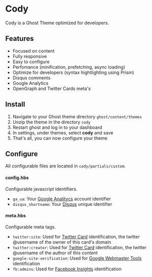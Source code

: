 # Cody

Cody is a Ghost Theme optimized for developers.

## Features

- Focused on content
- Fully responsive
- Easy to configure
- Perfomance (minification, prefetching, async loading)
- Optimize for developers (syntax hightlighting using Prism)
- Disqus comments
- Google Analytics
- OpenGraph and Twitter Cards meta's

## Install

1. Navigate to your Ghost theme directory `ghost/content/themes`
2. Unzip the theme in the directory `cody`
3. Restart ghost and log in to your dashboard
4. In settings, under themes, select **cody** and save
5. That's all, you can now configure your theme

## Configure

All configurable files are located in `cody/partials/custom`.

#### config.hbs

Configurable javascript identifiers.

- `ga_ua`: Your [Google Analitycs](https://support.google.com/analytics/answer/1032385) account identifier
- `disqus_shortname`: Your [Disqus](http://help.disqus.com/customer/portal/articles/466208) unique identifier

#### meta.hbs

Configurable meta tags.

- `twitter:site`: Used for [Twitter Card](https://dev.twitter.com/docs/cards/markup-reference) identification, the twitter @username of the owner of this card's domain
- `twitter:creator`: Used for [Twitter Card](https://dev.twitter.com/docs/cards/markup-reference) identification, the twitter @username of the author of this content
- `google-site-verification`: Used for [Google Webmaster Tools](https://support.google.com/webmasters/answer/35179) identification
- `fb:admins`: Used for [Facebook Insights](https://developers.facebook.com/docs/insights/â€Ž) identification